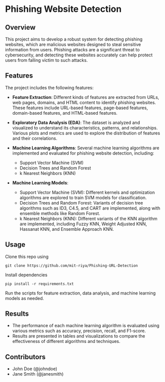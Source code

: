 # Phishing Website Detection

## Overview

This project aims to develop a robust system for detecting phishing websites, which are malicious websites designed to steal sensitive information from users. Phishing attacks are a significant threat to cybersecurity, and detecting these websites accurately can help protect users from falling victim to such attacks.

## Features

The project includes the following features:

- **Feature Extraction**: Different kinds of features are extracted from URLs, web pages, domains, and HTML content to identify phishing websites. These features include URL-based features, page-based features, domain-based features, and HTML-based features.

- **Exploratory Data Analysis (EDA)**: The dataset is analyzed and visualized to understand its characteristics, patterns, and relationships. Various plots and metrics are used to explore the distribution of features and their correlations.

- **Machine Learning Algorithms**: Several machine learning algorithms are implemented and evaluated for phishing website detection, including:
  - Support Vector Machine (SVM)
  - Decision Trees and Random Forest
  - k Nearest Neighbors (KNN)

- **Machine Learning Models**:
  - Support Vector Machine (SVM): Different kernels and optimization algorithms are explored to train SVM models for classification.
  - Decision Trees and Random Forest: Variants of decision tree algorithms such as ID3, C4.5, and CART are implemented, along with ensemble methods like Random Forest.
  - k Nearest Neighbors (KNN): Different variants of the KNN algorithm are implemented, including Fuzzy KNN, Weight Adjusted KNN, Hassanat KNN, and Ensemble Approach KNN.

## Usage

Clone this repo using

    git clone https://github.com/mit-riya/Phishing-URL-Detection
Install dependencies

    pip install -r requirements.txt
    
Run the scripts for feature extraction, data analysis, and machine learning models as needed.

## Results

- The performance of each machine learning algorithm is evaluated using various metrics such as accuracy, precision, recall, and F1-score.
- Results are presented in tables and visualizations to compare the effectiveness of different algorithms and techniques.

## Contributors

- John Doe (@johndoe)
- Jane Smith (@janesmith)
